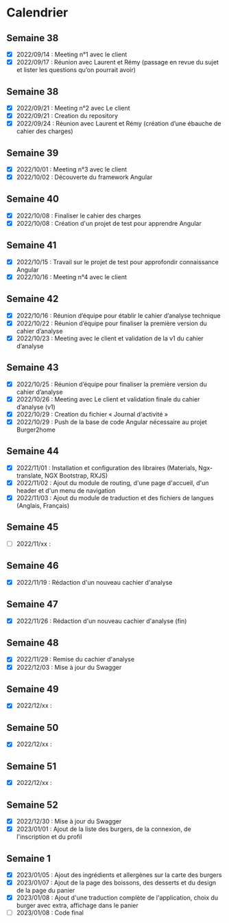 # Calendrier
## Semaine 38
- [x] 2022/09/14 : Meeting n°1 avec le client
- [x] 2022/09/17 : Réunion avec Laurent et Rémy (passage en revue du sujet et lister les questions qu’on pourrait avoir)

## Semaine 38
- [x] 2022/09/21 : Meeting n°2 avec Le client
- [x] 2022/09/21 : Creation du repository
- [x] 2022/09/24 : Réunion avec Laurent et Rémy (création d’une ébauche de cahier des charges)

## Semaine 39
- [x] 2022/10/01 : Meeting n°3 avec le client
- [x] 2022/10/02 : Découverte du framework Angular

## Semaine 40
- [x] 2022/10/08 : Finaliser le cahier des charges
- [x] 2022/10/08 : Création d'un projet de test pour apprendre Angular

## Semaine 41
- [x] 2022/10/15 : Travail sur le projet de test pour approfondir connaissance Angular
- [x] 2022/10/16 : Meeting n°4 avec le client

## Semaine 42
- [x] 2022/10/16 : Réunion d’équipe pour établir le cahier d’analyse technique
- [x] 2022/10/22 : Réunion d’équipe pour finaliser la première version du cahier d’analyse
- [x] 2022/10/23 : Meeting avec le client et validation de la v1 du cahier d’analyse

## Semaine 43
- [x] 2022/10/25 : Réunion d’équipe pour finaliser la première version du cahier d’analyse
- [x] 2022/10/26 : Meeting avec Le client et validation finale du cahier d’analyse (v1)
- [x] 2022/10/29 : Creation du fichier « Journal d'activité »
- [x] 2022/10/29 : Push de la base de code Angular nécessaire au projet Burger2home

## Semaine 44
- [X] 2022/11/01 : Installation et configuration des libraires (Materials, Ngx-translate, NGX Bootstrap, RXJS)
- [X] 2022/11/02 : Ajout du module de routing, d'une page d'accueil, d'un header et d'un menu de navigation
- [X] 2022/11/03 : Ajout du module de traduction et des fichiers de langues (Anglais, Français)

## Semaine 45
- [ ] 2022/11/xx : 

## Semaine 46
- [x] 2022/11/19 : Rédaction d'un nouveau cachier d'analyse

## Semaine 47
- [x] 2022/11/26 : Rédaction d'un nouveau cachier d'analyse (fin)

## Semaine 48
- [x] 2022/11/29 : Remise du cachier d'analyse
- [x] 2022/12/03 : Mise à jour du Swagger

## Semaine 49
- [x] 2022/12/xx : 

## Semaine 50
- [x] 2022/12/xx : 

## Semaine 51
- [x] 2022/12/xx : 

## Semaine 52
- [x] 2022/12/30 : Mise à jour du Swagger
- [x] 2023/01/01 : Ajout de la liste des burgers, de la connexion, de l'inscription et du profil

## Semaine 1
- [x] 2023/01/05 : Ajout des ingrédients et allergènes sur la carte des burgers
- [x] 2023/01/07 : Ajout de la page des boissons, des desserts et du design de la page du panier
- [x] 2023/01/08 : Ajout d'une traduction complète de l'application, choix du burger avec extra, affichage dans le panier
- [ ] 2023/01/08 : Code final
